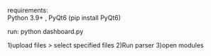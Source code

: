 requirements:  
Python 3.9+ , PyQt6 (pip install PyQt6)

run:
python dashboard.py

1)upload files > select specified files
2)Run parser 
3)open modules
